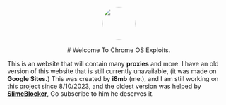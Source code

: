 <p align="center">
<img style="border-radius:100%" height="75px" src="https://raw.githubusercontent.com/i8mb/i8mb.github.io/main/image/Chrome.gif">
<p align="center">
# Welcome To Chrome OS Exploits.

This is an website that will contain many **proxies** and more.
I have an old version of this website that is still currently unavailable, (it was made on **Google Sites.**)
This was created by **i8mb** (me.), and I am still working on this project since 8/10/2023, and the oldest version was helped by [**SlimeBlocker**](https://www.youtube.com/@slimeblocker), Go subscribe to him he deserves it.
